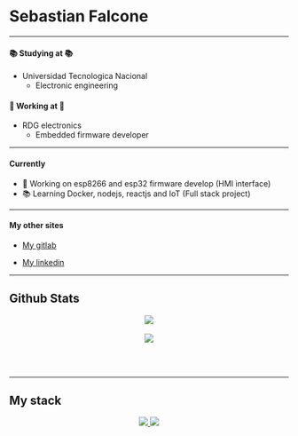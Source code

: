 # Sebastian Falcone
__________ 
#### :books: Studying at :books:
  - Universidad Tecnologica Nacional
    - Electronic engineering

#### :wrench: Working at :wrench:
  - RDG electronics
    - Embedded firmware developer
__________
#### Currently
- :wrench: Working on esp8266 and esp32 firmware develop (HMI interface)
- :books: Learning Docker, nodejs, reactjs and IoT (Full stack project)

__________
#### My other sites

  * <a href="https://gitlab.frba.utn.edu.ar/sfalcone">My gitlab </a> 
  
  * <a href="https://www.linkedin.com/in/sebastian-falcone-593503127/">My linkedin </a> 
__________
## Github Stats
 
<p align="center">
 <a href="https://github.com/sebasfalcone">
  <img align="center" src="https://github-readme-stats.vercel.app/api/?username=sebasfalcone&count_private=true&theme=tokyonight&showicons=true" />
 </a>
 <br><br>
 <img src="https://github-readme-stats.vercel.app/api/top-langs/?username=sebasfalcone&langs_count=5&theme=tokyonight&exclude_repo=TDI,PDS,TCII_tareas_semanales" />
 
 <br><br>
</p>

__________
## My stack
<p align="center">
 <a href="https://github.com/sebasfalcone/6502_EMU"> <img src="https://github-readme-stats.vercel.app/api/pin/?username=sebasfalcone&repo=6502_EMU" /> </a>
 <a href="https://github.com/sebasfalcone/aam_dockerized"> <img src="https://github-readme-stats.vercel.app/api/pin/?username=sebasfalcone&repo=aam_dockerized" /> </a>
</p>


